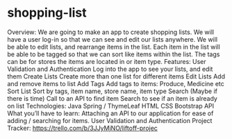 # shopping-list

Overview:
  We are going to make an app to create shopping lists. We will have a user log-in so that we can see and edit our lists anywhere. We will be able to edit lists, and rearrange items in the list.
  Each item in the list will be able to be tagged so that we can sort like items within the list. The tags can be for stores the items are located in or item type.
Features:
  User Validation and Authentication
  Log into the app to see your lists, and edit them
  Create Lists
  Create more than one list for different items
  Edit Lists
  Add and remove items to list
  Add Tags
  Add tags to items: Produce, Medicine etc
  Sort List
  Sort by tags, item name, store name, item type
  Search (Maybe if there is time)
  Call to an API to find item
  Search to see if an item is already on list
Technologies: 
  Java
  Spring / ThymeLeaf
  HTML
  CSS
  Bootstrap
  API
What you’ll have to learn: 
  Attaching an API to our application for ease of adding / searching for items.
  User Validation and Authentication
Project Tracker: 
  https://trello.com/b/3JJyMjNO/liftoff-projec
